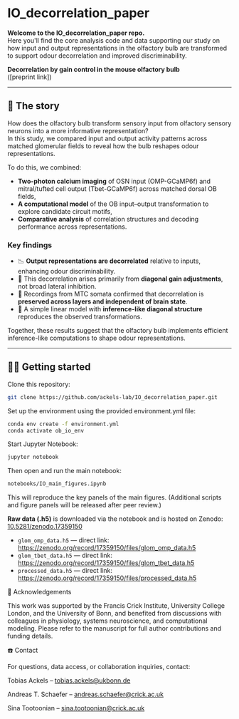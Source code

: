 # IO_decorrelation_paper

**Welcome to the IO_decorrelation_paper repo.**  
Here you'll find the core analysis code and data supporting our study on how input and output representations in the olfactory bulb are transformed to support odour decorrelation and improved discriminability.

**Decorrelation by gain control in the mouse olfactory bulb**  
([preprint link])

---

## 🔎 The story

How does the olfactory bulb transform sensory input from olfactory sensory neurons into a more informative representation?  
In this study, we compared input and output activity patterns across matched glomerular fields to reveal how the bulb reshapes odour representations.

To do this, we combined:

- **Two-photon calcium imaging** of OSN input (OMP-GCaMP6f) and mitral/tufted cell output (Tbet-GCaMP6f) across matched dorsal OB fields,  
- **A computational model** of the OB input–output transformation to explore candidate circuit motifs,  
- **Comparative analysis** of correlation structures and decoding performance across representations.

### Key findings

- 📉 **Output representations are decorrelated** relative to inputs, enhancing odour discriminability.  
- 🧩 This decorrelation arises primarily from **diagonal gain adjustments**, not broad lateral inhibition.  
- 🧠 Recordings from MTC somata confirmed that decorrelation is **preserved across layers and independent of brain state**.  
- 🧮 A simple linear model with **inference-like diagonal structure** reproduces the observed transformations.  

Together, these results suggest that the olfactory bulb implements efficient inference-like computations to shape odour representations.

---

## 👩‍💻 Getting started

Clone this repository:

```bash
git clone https://github.com/ackels-lab/IO_decorrelation_paper.git
```

Set up the environment using the provided environment.yml file:
```bash
conda env create -f environment.yml
conda activate ob_io_env
```

Start Jupyter Notebook: 
```bash
jupyter notebook
```

Then open and run the main notebook:
```bash
notebooks/IO_main_figures.ipynb
```
This will reproduce the key panels of the main figures.
(Additional scripts and figure panels will be released after peer review.)


**Raw data (.h5)** is downloaded via the notebook and is hosted on Zenodo: [10.5281/zenodo.17359150](https://doi.org/10.5281/zenodo.17359151)

- `glom_omp_data.h5` — direct link: https://zenodo.org/record/17359150/files/glom_omp_data.h5
- `glom_tbet_data.h5` — direct link: https://zenodo.org/record/17359150/files/glom_tbet_data.h5
- `processed_data.h5` — direct link: https://zenodo.org/record/17359150/files/processed_data.h5

🙌 Acknowledgements

This work was supported by the Francis Crick Institute, University College London, and the University of Bonn, and benefited from discussions with colleagues in physiology, systems neuroscience, and computational modeling.
Please refer to the manuscript for full author contributions and funding details.

☎️ Contact

For questions, data access, or collaboration inquiries, contact:

Tobias Ackels – tobias.ackels@ukbonn.de

Andreas T. Schaefer – andreas.schaefer@crick.ac.uk

Sina Tootoonian – sina.tootoonian@crick.ac.uk
